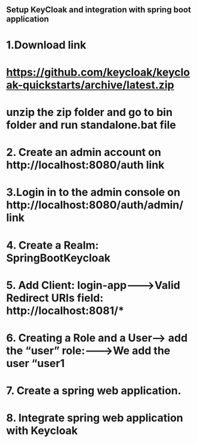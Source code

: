 ## Setup KeyCloak and integration with spring boot application

# 1.Download link
# https://github.com/keycloak/keycloak-quickstarts/archive/latest.zip
# unzip the zip folder and go to bin folder and run standalone.bat file
# 2. Create an admin account on http://localhost:8080/auth link
# 3.Login in to the admin console on http://localhost:8080/auth/admin/ link
# 4. Create a Realm:   SpringBootKeycloak
# 5. Add Client: login-app--->Valid Redirect URIs field: http://localhost:8081/*
# 6. Creating a Role and a User--> add the “user” role:--->We add the user “user1
# 7. Create a spring web application.
# 8. Integrate  spring web application with Keycloak


